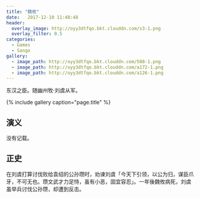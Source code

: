 ```yaml
---
title: "魏攸"
date:   2017-12-10 11:48:48
header:
  overlay_image: http://oyy3dtfqo.bkt.clouddn.com/s3-1.png
  overlay_filter: 0.5
categories:
  - Games
  - Sango
gallery:
  - image_path: http://oyy3dtfqo.bkt.clouddn.com/508-1.png
  - image_path: http://oyy3dtfqo.bkt.clouddn.com/a172-1.png
  - image_path: http://oyy3dtfqo.bkt.clouddn.com/a126-1.png
---
```


东汉之臣。随幽州牧·刘虞从军。

{% include gallery caption="page.title" %}

## 演义

没有记载。

## 正史

在刘虞打算讨伐败给袁绍的公孙瓒时，劝谏刘虞「今天下引领，以公为归，谋臣爪牙，不可无也。瓒文武才力足恃，虽有小恶，固宜容忍」。一年後魏攸病死，刘虞虽举兵讨伐公孙瓒，却遭到反击。